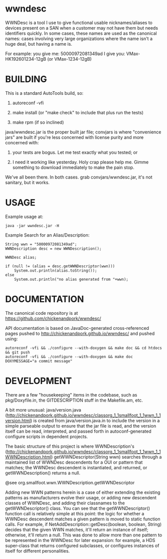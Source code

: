 wwndesc
=======

WWNDesc is a tool I use to give functional usable nicknames/aliases to devices present on a SAN when a customer may not have them but needs identifiers quickly.  In some cases, these names are used as the canonical names: cases involving very large organizations where the name isn't a huge deal, but having a name is.

For example:
  you give me: 50000972081349ad
  I give you:  VMax-HK192601234-12gB (or VMax-1234-12gB)

BUILDING
========

This is a standard AutoTools build, so:

1) autoreconf -vfi

2) make install (or "make check" to include that plus run the tests)

3) make rpm (if so inclined)


java/wwndesc.jar is the proper built jar file; convjars is where "convenience jars" are built if 
you're less concerned with license purity and more concerned with:

1) your tests are bogus.  Let me test exactly what you tested; or

2) I need it working like yesterday.  Holy crap please help me.
      Gimme something to download immediately to make the pain stop.


We've all been there.  In both cases.  grab convjars/wwndesc.jar, it's not sanitary, but it works.


USAGE
=====

Example usage at:

    java -jar wwndesc.jar -H

Example Search for an Alias/Description:

    String wwn = "50000972081349ad";
    WWNDescription desc = new WWNDescription();
    
    WWNDesc alias;
    
    if (null != (alias = desc.getWWNDescriptor(wwn)))
        System.out.println(alias.toString());
    else
        System.out.println("no alias generated from "+wwn);


DOCUMENTATION
=============

The canonical code repository is at https://github.com/chickenandpork/wwndesc/

API documentation is based on JavaDoc-generated cross-referenced pages pushed to http://chickenandpork.github.io/wwndesc/ and pushed using:

    autoreconf -vfi && ./configure --with-doxygen && make doc && cd htdocs && git push
    autoreconf -vfi && ./configure --with-doxygen && make doc DOXYMESSAGE="a commit message"


DEVELOPMENT
===========

There are a few "housekeeping" items in the codebase, such as pkg/Doxyfile.in, the GITDESCRIPTION stuff in the Makefile.am, etc.

A bit more unusual: java/version.java (http://chickenandpork.github.io/wwndesc/classorg_1_1smallfoot_1_1wwn_1_1version.html) is created from java/version.java.in to include the version in a simple parseable output to ensure that the jar file is read, and the version itself can be read, interpreted, and passed forth in autoconf-generated configure scripts in dependent projects.

The basic structure of this project is where WWNDescription's (http://chickenandpork.github.io/wwndesc/classorg_1_1smallfoot_1_1wwn_1_1WWNDescription.html) getWWNDescriptor(String wwn) searches through a maintained list of WWNDesc descendents for a OUI or pattern that matches; the WWNDesc descendent is instantiated, and returned, or getWWNDescription() returns a null.

@see org.smallfoot.wwn.WWNDescription.getWWNDescriptor

Adding new WWN patterns herein is a case of either extending the existing patterns as manufacturers evolve their usage, or adding new descendent classes of WWNDesc, and adding their classnames to the getWWNDescriptor() class.  You can see that the getWWNDescriptor() function call is relatively simple at this point: the logic for whether a WWNDesc descendent matches a given pattern is moved to static function calls.  For example, if NetAddDescription::getDesc(boolean, boolean, String) decides that the given WWN matches, it'll return an instance of itself; otherwise, it'll return a null.  This was done to allow more than one pattern to be represented in the WWNDesc for later expansion: for example, a HDS super-class that returns configured subclasses, or configures instances of itself for different personalities.


